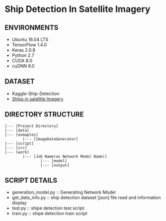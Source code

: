# Ship Detection In Satellite Imagery

## ENVIRONMENTS
 * Ubuntu 16.04 LTS
 * TensorFlow 1.4.0
 * Keras 2.0.8
 * Python 2.7
 * CUDA 8.0
 * cuDNN 6.0

## DATASET
 * Kaggle-Ship-Detection
 * [Ships in satellite Imagery](https://www.kaggle.com/rhammell/ships-in-satellite-imagery/home)

## DIRECTORY STRUCTURE
```
|--- [Project Directory]
|--- [data]
|--- [exmaples]
        |--- [ImageDataGenerator]
|--- [script]
|--- [src]
|--- [work]
        |--- [Job Name(as Network Model Name)]
                |--- [model]
                |--- [output]
```

## SCRIPT DETAILS
 * generation_model.py :: Generating Network Model
 * get_data_info.py :: ship detection dataset [json] file read and information display
 * test.py :: shipe detection test script
 * train.py :: shipe detection train script